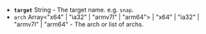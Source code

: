 * **<code id="TargetConfiguration-target">target</code>** String - The target name. e.g. `snap`.
* <code id="TargetConfiguration-arch">arch</code> Array&lt;"x64" | "ia32" | "armv7l" | "arm64"&gt; | "x64" | "ia32" | "armv7l" | "arm64" - The arch or list of archs.
